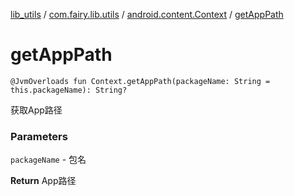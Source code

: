 [lib_utils](../../index.md) / [com.fairy.lib.utils](../index.md) / [android.content.Context](index.md) / [getAppPath](./get-app-path.md)

# getAppPath

`@JvmOverloads fun Context.getAppPath(packageName: String = this.packageName): String?`

获取App路径

### Parameters

`packageName` - 包名

**Return**
App路径

